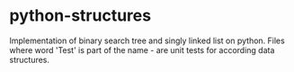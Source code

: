 # python-structures
 
 Implementation of binary search tree and singly linked list on python.
 Files where word 'Test' is part of the name - are unit tests for according data structures. 
